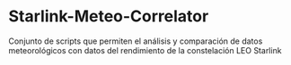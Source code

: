 # Starlink-Meteo-Correlator
Conjunto de scripts que permiten el análisis y comparación de datos meteorológicos con datos del rendimiento de la constelación LEO Starlink
